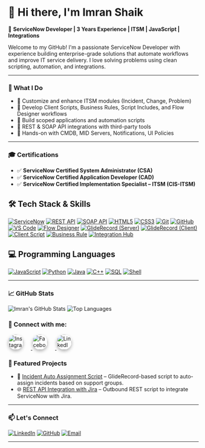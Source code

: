 # 👋 Hi there, I'm Imran Shaik

🚀 **ServiceNow Developer | 3 Years Experience | ITSM | JavaScript | Integrations**

Welcome to my GitHub! I'm a passionate ServiceNow Developer with experience building enterprise-grade solutions that automate workflows and improve IT service delivery. I love solving problems using clean scripting, automation, and integrations.

---

### 🧠 What I Do

- 🔹 Customize and enhance ITSM modules (Incident, Change, Problem)
- 🔹 Develop Client Scripts, Business Rules, Script Includes, and Flow Designer workflows
- 🔹 Build scoped applications and automation scripts
- 🔹 REST & SOAP API integrations with third-party tools
- 🔹 Hands-on with CMDB, MID Servers, Notifications, UI Policies

---

### 🎓 Certifications

- ✅ **ServiceNow Certified System Administrator (CSA)**
- ✅ **ServiceNow Certified Application Developer (CAD)**
- ✅ **ServiceNow Certified Implementation Specialist – ITSM (CIS-ITSM)**


## 🛠️ Tech Stack & Skills

[![ServiceNow](https://img.shields.io/badge/-ServiceNow-0b5f19?logo=servicenow&logoColor=white)](https://www.servicenow.com/)
[![REST API](https://img.shields.io/badge/-REST%20API-blue?logo=cloudflare)](https://restfulapi.net/)
[![SOAP API](https://img.shields.io/badge/-SOAP%20API-00B4D8?logo=xml)](https://www.w3schools.com/xml/xml_soap.asp)
[![HTML5](https://img.shields.io/badge/-HTML5-E34F26?logo=html5&logoColor=white)](https://developer.mozilla.org/en-US/docs/Web/Guide/HTML/HTML5)
[![CSS3](https://img.shields.io/badge/-CSS3-1572B6?logo=css3&logoColor=white)](https://developer.mozilla.org/en-US/docs/Web/CSS)
[![Git](https://img.shields.io/badge/-Git-F05032?logo=git&logoColor=white)](https://git-scm.com/)
[![GitHub](https://img.shields.io/badge/-GitHub-181717?logo=github)](https://github.com/)
[![VS Code](https://img.shields.io/badge/-VS%20Code-007ACC?logo=visual-studio-code)](https://code.visualstudio.com/)
[![Flow Designer](https://img.shields.io/badge/-Flow%20Designer-orange?logo=servicenow)](https://www.servicenow.com/products/platform-flow-designer.html)
[![GlideRecord (Server)](https://img.shields.io/badge/-GlideRecord-0b5f19?logo=servicenow)](https://docs.servicenow.com/bundle/yokohama-api-reference/page/app-store/dev_portal/API_reference/GlideRecord/concept/c_GlideRecordAPI.html)
[![GlideRecord (Client)](https://img.shields.io/badge/-GlideRecord–Client-0b5f19?logo=servicenow)](https://docs.servicenow.com/bundle/yokohama-api-reference/page/build/client-side-scripting/concept/c_ClientSideAPIs.html)
[![Client Script](https://img.shields.io/badge/-Client%20Scripts-blueviolet?logo=javascript)](https://docs.servicenow.com/bundle/yokohama-application-development/page/build/servicenow-scripting/client-scripting/concept/client-scripting.html)
[![Business Rule](https://img.shields.io/badge/-Business%20Rule-6A1B9A?logo=servicenow)](https://docs.servicenow.com/bundle/yokohama-application-development/page/build/server-scripting/concept/c_BusinessRules.html)
[![Integration Hub](https://img.shields.io/badge/-Integration%20Hub-26a69a?logo=servicenow)](https://docs.servicenow.com/bundle/yokohama-integrate-applications/page/administer/integrationhub/concept/integrationhub.html)




## 💻 Programming Languages

[![JavaScript](https://img.shields.io/badge/-JavaScript-F7DF1E?logo=javascript&logoColor=black)](https://developer.mozilla.org/en-US/docs/Web/JavaScript)
[![Python](https://img.shields.io/badge/-Python-3776AB?logo=python&logoColor=white)](https://www.python.org/)
[![Java](https://img.shields.io/badge/-Java-007396?logo=java&logoColor=white)](https://www.oracle.com/java/)
[![C++](https://img.shields.io/badge/-C++-00599C?logo=c%2B%2B&logoColor=white)](https://isocpp.org/)
[![SQL](https://img.shields.io/badge/-SQL-4479A1?logo=mysql&logoColor=white)](https://www.w3schools.com/sql/)
[![Shell](https://img.shields.io/badge/-Shell%20Script-89e051?logo=gnu-bash&logoColor=black)](https://www.shellscript.sh/)



---

### 📈 GitHub Stats

![Imran's GitHub Stats](https://github-readme-stats.vercel.app/api?username=HeyImran&show_icons=true&theme=radical)
![Top Languages](https://github-readme-stats.vercel.app/api/top-langs/?username=HeyImran&layout=compact&theme=radical)


<h3>📱 Connect with me:</h3>

<p>
  <a href="https://www.instagram.com/mr__.smile/" target="_blank">
    <img src="https://cdn-icons-png.flaticon.com/512/2111/2111463.png"
         alt="Instagram"
         width="40"
         height="40"
         style="border-radius: 50%; box-shadow: 0 4px 8px rgba(0, 0, 0, 0.3); margin-right: 20px; transition: transform 0.3s;" />
  </a>

  <a href="https://www.facebook.com/profile.php?id=100013782994408" target="_blank">
    <img src="https://cdn-icons-png.flaticon.com/512/733/733547.png"
         alt="Facebook"
         width="40"
         height="40"
         style="border-radius: 50%; box-shadow: 0 4px 8px rgba(0, 0, 0, 0.3); margin-right: 20px; transition: transform 0.3s;" />
  </a>

  <a href="https://www.linkedin.com/in/imran-shaik-2192b01a1/" target="_blank">
    <img src="https://cdn-icons-png.flaticon.com/512/174/174857.png"
         alt="LinkedIn"
         width="40"
         height="40"
         style="border-radius: 50%; box-shadow: 0 4px 8px rgba(0, 0, 0, 0.3); transition: transform 0.3s;" />
  </a>
</p>




### 📌 Featured Projects

- 🔧 [Incident Auto Assignment Script](https://github.com/HeyImran/incident-auto-assignment.git) – GlideRecord-based script to auto-assign incidents based on support groups.
- 🌐 [REST API Integration with Jira](https://github.com/HeyImran/servicenow-jira-rest-integration.git) – Outbound REST script to integrate ServiceNow with Jira.
  

---

### 📫 Let's Connect

[![LinkedIn](https://img.shields.io/badge/-LinkedIn-0077B5?style=flat&logo=linkedin&logoColor=white)](https://www.linkedin.com/in/imran-shaik-2192b01a1/)
[![GitHub](https://img.shields.io/badge/-GitHub-333?logo=github&logoColor=white)](https://github.com/imran938)
[![Email](https://img.shields.io/badge/-Email-D14836?style=flat&logo=gmail&logoColor=white)](mailto:imranshaik07769@gmail.com)

---



<!--
**Imran938/imran938** is a ✨ _special_ ✨ repository because its `README.md` (this file) appears on your GitHub profile.

Here are some ideas to get you started:

- 🔭 I’m currently working on ...
- 🌱 I’m currently learning ...
- 👯 I’m looking to collaborate on ...
- 🤔 I’m looking for help with ...
- 💬 Ask me about ...
- 📫 How to reach me: ...
- 😄 Pronouns: ...
- ⚡ Fun fact: ...
-->
